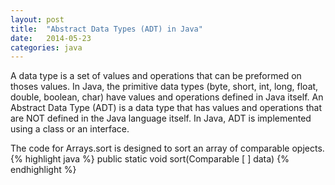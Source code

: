 ```yaml
---
layout: post
title:  "Abstract Data Types (ADT) in Java"
date:   2014-05-23
categories: java
---
```

A data type is a set of values and operations that can be preformed on thoses values.  In Java, the primitive data types (byte, short, int, long, float, double, boolean, char) have values and operations defined in Java itself.  An Abstract Data Type (ADT) is a data type that has values and operations that are NOT defined in the Java language itself.  In Java, ADT is implemented using a class or an interface.
<!-- more -->
The code for Arrays.sort is designed to sort an array of comparable opjects.
{% highlight java %}
public static void sort(Comparable [ ] data)
{% endhighlight %}
